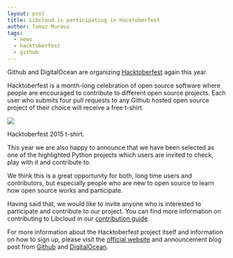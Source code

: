 ```yaml
---
layout: post
title: Libcloud is participating in Hacktoberfest
author: Tomaz Muraus
tags:
  - news
  - hacktoberfest
  - github
---
```


Github and DigitalOcean are organizing [Hacktoberfest][1] again this year.

Hacktoberfest is a month-long celebration of open source software where people
are encouraged to contribute to different open source projects. Each user who
submits four pull requests to any Github hosted open source project of their
choice will receive a free t-shirt.

<div class="imginline">
  <img src="/images/posts/2015-10-05-libcloud-is-participating-in-hacktoberfest/hacktoberfest-tshirt.png" class="img-responsive inline" />
  <p class="img-caption">Hacktoberfest 2015 t-shirt.</p>
</div>

This year we are also happy to announce that we have been selected as one of
the highlighted Python projects which users are invited to check, play with it
and contribute to.

We think this is a great opportunity for both, long time users and contributors,
but especially people who are new to open source to learn how open source works
and participate.

Having said that, we would like to invite anyone who is interested to participate
and contribute to our project. You can find more information on contributing to
Libcloud in our [contribution guide][4].

For more information about the Hacktoberfest project itself and information on
how to sign up, please visit the [official website][1] and announcement blog post
from [Github][3] and [DigitalOcean][2].

[1]: https://hacktoberfest.digitalocean.com/
[2]: https://www.digitalocean.com/company/blog/hacktoberfest-is-back/
[3]: https://github.com/blog/2067-hacktoberfest-contribute-to-open-source-in-october
[4]: https://libcloud.readthedocs.org/en/latest/development.html#contributing
